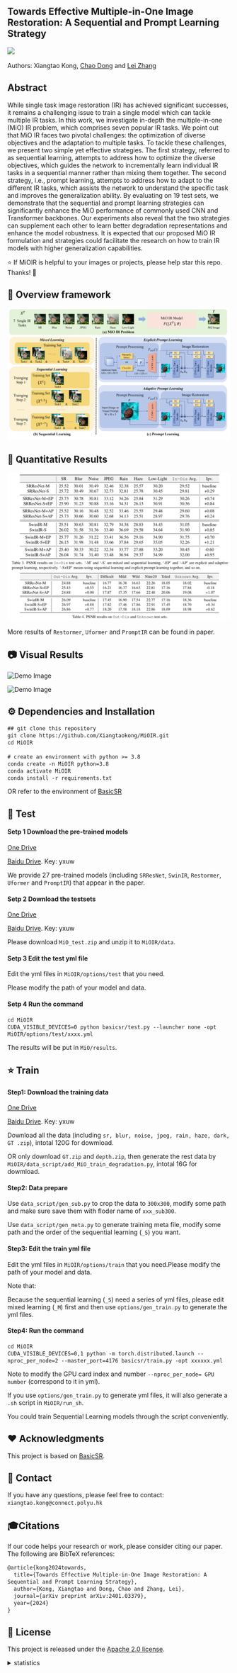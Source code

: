 
## Towards Effective Multiple-in-One Image Restoration: A Sequential and Prompt Learning Strategy

<a href='https://arxiv.org/abs/2401.03379'><img src='https://img.shields.io/badge/arXiv-2401.03379-b31b1b.svg'></a> &nbsp;&nbsp;

Authors: Xiangtao Kong, [Chao Dong](https://scholar.google.com.hk/citations?user=OSDCB0UAAAAJ&hl=zh-CN) and [Lei Zhang](https://scholar.google.com/citations?user=tAK5l1IAAAAJ&hl=en&oi=ao)

## Abstract
While single task image restoration (IR) has achieved significant successes, it remains a challenging issue to train a single model which can tackle multiple IR tasks. In this work, we investigate in-depth the multiple-in-one (MiO) IR problem, which comprises seven popular IR tasks. We point out that MiO IR faces two pivotal challenges: the optimization of diverse objectives and the adaptation to multiple tasks. To tackle these challenges, we present two simple yet effective strategies. The first strategy, referred to as sequential learning, attempts to address how to optimize the diverse objectives, which guides the network to incrementally learn individual IR tasks in a sequential manner rather than mixing them together. The second strategy, i.e., prompt learning, attempts to address how to adapt to the different IR tasks, which assists the network to understand the specific task and improves the generalization ability. By evaluating on 19 test sets, we demonstrate that the sequential and prompt learning strategies can significantly enhance the MiO performance of commonly used CNN and Transformer backbones. Our experiments also reveal that the two strategies can supplement each other to learn better degradation representations and enhance the model robustness. It is expected that our proposed MiO IR formulation and strategies could facilitate the research on how to train IR models with higher generalization capabilities.

:star: If MiOIR is helpful to your images or projects, please help star this repo. Thanks! :hugs:

## 🔎 Overview framework
![Demo Image](https://github.com/Xiangtaokong/MiOIR/blob/main/demo_images/MiOIR.png)

## 📌 Quantitative Results

![Demo Image](https://github.com/Xiangtaokong/MiOIR/blob/main/demo_images/performance.png)

More results of `Restormer`, `Uformer` and `PromptIR` can be found in paper.

## 📷 Visual Results
![Demo Image](https://github.com/Xiangtaokong/MiOIR/blob/main/demo_images/visual_00.png)

![Demo Image](https://github.com/Xiangtaokong/MiOIR/blob/main/demo_images/visual_01.png)

## ⚙️ Dependencies and Installation
```
## git clone this repository
git clone https://github.com/Xiangtaokong/MiOIR.git
cd MiOIR

# create an environment with python >= 3.8
conda create -n MiOIR python=3.8
conda activate MiOIR
conda install -r requirements.txt 
```
OR refer to the environment of [BasicSR](https://github.com/XPixelGroup/BasicSR)

## 🚀 Test

#### Setp 1 Download the pre-trained models

[One Drive](https://connectpolyu-my.sharepoint.com/:f:/g/personal/23105237r_connect_polyu_hk/EmwjMLnXyztLo8dmBcYA6xsBikhDiVPM3Oc8cyrb2EWxzA?e=05xij8)

[Baidu Drive](https://pan.baidu.com/s/1OCtPAv8sZe27mxBs-5HT_w?pwd=yxuw).    Key: yxuw

We provide 27 pre-trained models (including `SRResNet`, `SwinIR`, `Restormer`, `Uformer` and `PromptIR`) that appear in the paper.

#### Setp 2 Download the testsets

[One Drive](https://connectpolyu-my.sharepoint.com/:f:/g/personal/23105237r_connect_polyu_hk/Es-ie8Hd_O5KuLDXH1G7c-4BHok3MH8A43-NltzBblb83A?e=dZT3RU)

[Baidu Drive](https://pan.baidu.com/s/1OCtPAv8sZe27mxBs-5HT_w?pwd=yxuw).    Key: yxuw

Please download `MiO_test.zip` and unzip it to `MiOIR/data`.

#### Setp 3 Edit the test yml file

Edit the yml files in `MiOIR/options/test` that you need. 

Please modify the path of your model and data.

#### Setp 4 Run the command

```
cd MiOIR
CUDA_VISIBLE_DEVICES=0 python basicsr/test.py --launcher none -opt MiOIR/options/test/xxxx.yml
```
The results will be put in `MiO/results`.

## :star: Train 

#### Step1: Download the training data

[One Drive](https://connectpolyu-my.sharepoint.com/:f:/g/personal/23105237r_connect_polyu_hk/Eiic-eLBEXNEiB_-UPVGDNcBJ5jHiMM5V4oYAL7u1KFxRg?e=eVcsAP)

[Baidu Drive](https://pan.baidu.com/s/1OCtPAv8sZe27mxBs-5HT_w?pwd=yxuw).    Key: yxuw

Download all the data (including `sr, blur, noise, jpeg, rain, haze, dark, GT .zip`), intotal 120G for dowmload.

OR only download `GT.zip` and `depth.zip`, then generate the rest data by `MiOIR/data_script/add_MiO_train_degradation.py`, intotal 16G for dowmload.

#### Step2: Data prepare

Use `data_script/gen_sub.py` to crop the data to `300x300`, modify some path and make sure save them with floder name of `xxx_sub300`.

Use `data_script/gen_meta.py` to generate training meta file, modify some path and the order of the sequential learning (`_S`) you want.

#### Step3: Edit the train yml file

Edit the yml files in `MiOIR/options/train` that you need.Please modify the path of your model and data.

Note that: 

Because the sequential learning (`_S`) need a series of yml files, please edit mixed learning (`_M`) first and then use `options/gen_train.py` to generate the yml files.

#### Step4: Run the command

```
cd MiOIR
CUDA_VISIBLE_DEVICES=0,1 python -m torch.distributed.launch --nproc_per_node=2 --master_port=4176 basicsr/train.py -opt xxxxxx.yml
```
Note to modify the GPU card index and number `--nproc_per_node= GPU number` (correspond to it in yml).

If you use `options/gen_train.py` to generate yml files, it will also generate a `.sh` script in `MiOIR/run_sh`. 

You could train Sequential Learning models through the script conveniently.

## ❤️ Acknowledgments
This project is based on [BasicSR](https://github.com/XPixelGroup/BasicSR).

## 📧 Contact
If you have any questions, please feel free to contact: `xiangtao.kong@connect.polyu.hk`

## 🎓Citations
If our code helps your research or work, please consider citing our paper.
The following are BibTeX references:

```
@article{kong2024towards,
  title={Towards Effective Multiple-in-One Image Restoration: A Sequential and Prompt Learning Strategy},
  author={Kong, Xiangtao and Dong, Chao and Zhang, Lei},
  journal={arXiv preprint arXiv:2401.03379},
  year={2024}
}
```

## 🎫 License
This project is released under the [Apache 2.0 license](LICENSE).




<details>
<summary>statistics</summary>

![visitors](https://visitor-badge.laobi.icu/badge?page_id=Xiangtaokong/MiOIR)

</details>


